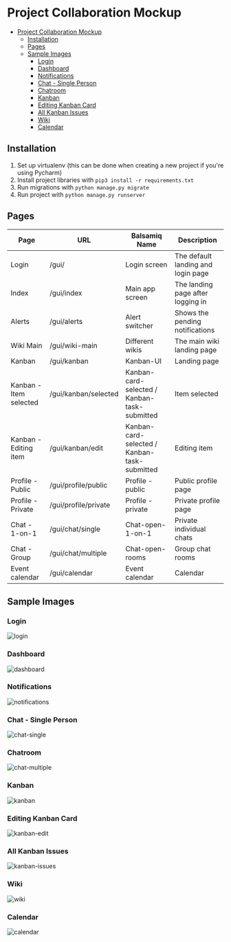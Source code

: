# Project Collaboration Mockup

- [Project Collaboration Mockup](#project-collaboration-mockup)
  - [Installation](#installation)
  - [Pages](#pages)
  - [Sample Images](#sample-images)
    - [Login](#login)
    - [Dashboard](#dashboard)
    - [Notifications](#notifications)
    - [Chat - Single Person](#chat---single-person)
    - [Chatroom](#chatroom)
    - [Kanban](#kanban)
    - [Editing Kanban Card](#editing-kanban-card)
    - [All Kanban Issues](#all-kanban-issues)
    - [Wiki](#wiki)
    - [Calendar](#calendar)

## Installation

1. Set up virtualenv (this can be done when creating a new project if you're using Pycharm)
2. Install project libraries with `pip3 install -r requirements.txt`
3. Run migrations with `python manage.py migrate`
4. Run project with `python manage.py runserver`

## Pages

| Page                   | URL                  | Balsamiq Name                                | Description                        |
| ---------------------- | -------------------- | -------------------------------------------- | ---------------------------------- |
| Login                  | /gui/                | Login screen                                 | The default landing and login page |
| Index                  | /gui/index           | Main app screen                              | The landing page after logging in  |
| Alerts                 | /gui/alerts          | Alert switcher                               | Shows the pending notifications    |
| Wiki Main              | /gui/wiki-main       | Different wikis                              | The main wiki landing page         |
| Kanban                 | /gui/kanban          | Kanban-UI                                    | Landing page                       |
| Kanban - Item selected | /gui/kanban/selected | Kanban-card-selected / Kanban-task-submitted | Item selected                      |
| Kanban - Editing item  | /gui/kanban/edit     | Kanban-card-selected / Kanban-task-submitted | Editing item                       |
| Profile - Public       | /gui/profile/public  | Profile - public                             | Public profile page                |
| Profile - Private      | /gui/profile/private | Profile - private                            | Private profile page               |
| Chat - 1-on-1          | /gui/chat/single     | Chat-open-1-on-1                             | Private individual chats           |
| Chat - Group           | /gui/chat/multiple   | Chat-open-rooms                              | Group chat rooms                   |
| Event calendar         | /gui/calendar        | Event calendar                               | Calendar                           |

## Sample Images

### Login
![login](/docs/login.png)

### Dashboard
![dashboard](/docs/dashboard.png)

### Notifications
![notifications](/docs/notifications.png)

### Chat - Single Person
![chat-single](/docs/chat-single.png)

### Chatroom
![chat-multiple](/docs/chat-multiple.png)

### Kanban
![kanban](/docs/kanban.png)

### Editing Kanban Card
![kanban-edit](/docs/kanban-edit.png)

### All Kanban Issues
![kanban-issues](/docs/kanban-issues.png)

### Wiki
![wiki](/docs/wiki.png)

### Calendar
![calendar](/docs/calendar.png)
